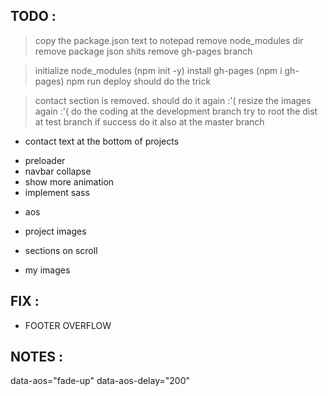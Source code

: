 ## TODO :

> copy the package.json text to notepad
> remove node_modules dir
> remove package json shits
> remove gh-pages branch

> initialize node_modules (npm init -y)
> install gh-pages (npm i gh-pages)
> npm run deploy
> should do the trick

> contact section is removed. should do it again :'(
> resize the images again :'(
> do the coding at the development branch
> try to root the dist at test branch
> if success do it also at the master branch

* contact text at the bottom of projects

- preloader
- navbar collapse
- show more animation
- implement sass

* aos

* project images
* sections on scroll
* my images

## FIX :
- FOOTER OVERFLOW

## NOTES :
data-aos="fade-up" data-aos-delay="200"
